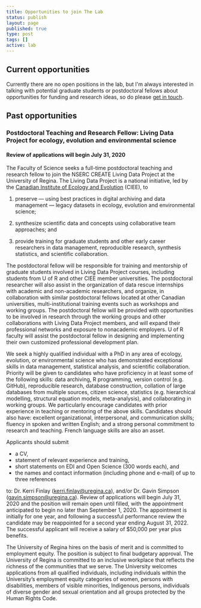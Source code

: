 ```yaml
---
title: Opportunities to join The Lab
status: publish
layout: page
published: true
type: post
tags: []
active: lab
---
```


## Current opportunities

Currently there are no open positions in the lab, but I'm always interested in talking with potential graduate students or postdoctoral fellows about opportunities for funding and research ideas, so do please [get in touch](mailto:gavin.simpson@uregina.ca).

## Past opportunities

### Postdoctoral Teaching and Research Fellow: Living Data Project for ecology, evolution and environmental science

#### Review of applications will begin July 31, 2020

The Faculty of Science seeks a full-time postdoctoral teaching and research fellow to join the NSERC CREATE Living Data Project at the University of Regina. The Living Data Project is a national initiative, led by the [Canadian Institute of Ecology and Evolution](http://www.ciee-icee.ca/) (CIEE), to

1. preserve &mdash; using best practices in digital archiving and data management &mdash; legacy datasets in ecology, evolution and environmental science;

2. synthesize scientific data and concepts using collaborative team approaches; and

3. provide training for graduate students and other early career researchers in data management, reproducible research, synthesis statistics, and scientific collaboration.

The postdoctoral fellow will be responsible for training and mentorship of graduate students involved in Living Data Project courses, including students from U of R and other CIEE member universities. The postdoctoral researcher will also assist in the organization of data rescue internships with academic and non-academic researchers, and organize, in collaboration with similar postdoctoral fellows located at other Canadian universities, multi-institutional training events such as workshops and working groups. The postdoctoral fellow will be provided with opportunities to be involved in research through the working groups and other collaborations with Living Data Project members, and will expand their professional networks and exposure to nonacademic employers. U of R faculty will assist the postdoctoral fellow in designing and implementing their own customized professional development plan.

We seek a highly qualified individual with a PhD in any area of ecology, evolution, or environmental science who has demonstrated exceptional skills in data management, statistical analysis, and scientific collaboration. Priority will be given to candidates who have proficiency in at least some of the following skills: data archiving, R programming, version control (e.g. GitHub), reproducible research, database construction, collation of large databases from multiple sources, citizen science, statistics (e.g. hierarchical modelling, structural equation models, meta-analysis), and collaborating in working groups. We particularly encourage candidates with prior experience in teaching or mentoring of the above skills. Candidates should also have: excellent organizational, interpersonal, and communication skills; fluency in spoken and written English; and a strong personal commitment to research and teaching. French language skills are also an asset.

Applicants should submit

* a CV,
* statement of relevant experience and training,
* short statements on EDI and Open Science (300 words each), and
* the names and contact information (including phone and e-mail) of up to three references

to: Dr. Kerri Finlay (kerri.finlay@uregina.ca), and/or Dr. Gavin Simpson (gavin.simpson@uregina.ca). Review of applications will begin July 31, 2020 and the position will remain open until filled, with the appointment anticipated to begin no later than September 1, 2020. The appointment is initially for one year, and following a successful performance review the candidate may be reappointed for a second year ending August 31, 2022. The successful applicant will receive a salary of $50,000 per year plus benefits.

The University of Regina hires on the basis of merit and is committed to employment equity. The position is subject to final budgetary approval. The University of Regina is committed to an inclusive workplace that reflects the richness of the communities that we serve. The University welcomes applications from all qualified individuals, including individuals within the University’s employment equity categories of women, persons with disabilities, members of visible minorities, Indigenous persons, individuals of diverse gender and sexual orientation and all groups protected by the Human Rights Code.
